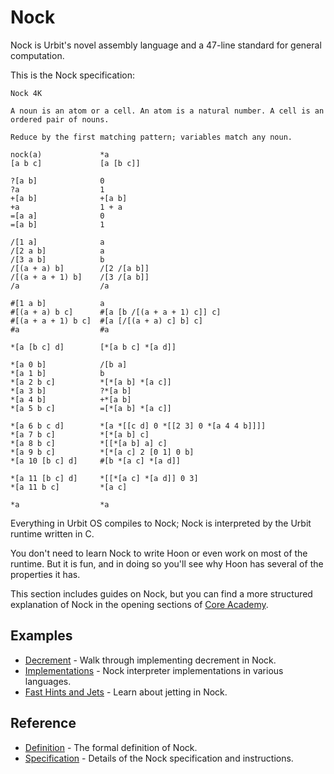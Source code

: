 # Nock

Nock is Urbit's novel assembly language and a 47-line standard for general computation.

This is the Nock specification:

```
Nock 4K

A noun is an atom or a cell. An atom is a natural number. A cell is an ordered pair of nouns.

Reduce by the first matching pattern; variables match any noun.

nock(a)             *a
[a b c]             [a [b c]]

?[a b]              0
?a                  1
+[a b]              +[a b]
+a                  1 + a
=[a a]              0
=[a b]              1

/[1 a]              a
/[2 a b]            a
/[3 a b]            b
/[(a + a) b]        /[2 /[a b]]
/[(a + a + 1) b]    /[3 /[a b]]
/a                  /a

#[1 a b]            a
#[(a + a) b c]      #[a [b /[(a + a + 1) c]] c]
#[(a + a + 1) b c]  #[a [/[(a + a) c] b] c]
#a                  #a

*[a [b c] d]        [*[a b c] *[a d]]

*[a 0 b]            /[b a]
*[a 1 b]            b
*[a 2 b c]          *[*[a b] *[a c]]
*[a 3 b]            ?*[a b]
*[a 4 b]            +*[a b]
*[a 5 b c]          =[*[a b] *[a c]]

*[a 6 b c d]        *[a *[[c d] 0 *[[2 3] 0 *[a 4 4 b]]]]
*[a 7 b c]          *[*[a b] c]
*[a 8 b c]          *[[*[a b] a] c]
*[a 9 b c]          *[*[a c] 2 [0 1] 0 b]
*[a 10 [b c] d]     #[b *[a c] *[a d]]

*[a 11 [b c] d]     *[[*[a c] *[a d]] 0 3]
*[a 11 b c]         *[a c]

*a                  *a
```

Everything in Urbit OS compiles to Nock; Nock is interpreted by the Urbit runtime written in C.

You don't need to learn Nock to write Hoon or even work on most of the runtime. But it is fun, and in doing so you'll see why Hoon has several of the properties it has.

This section includes guides on Nock, but you can find a more structured explanation of Nock in the opening sections of [Core Academy](../build-on-urbit/core-academy).

## Examples
- [Decrement](decrement.md) - Walk through implementing decrement in Nock.
- [Implementations](implementations.md) - Nock interpreter implementations in various languages.
- [Fast Hints and Jets](jetting.md) - Learn about jetting in Nock.

## Reference
- [Definition](definition.md) - The formal definition of Nock.
- [Specification](specification.md) - Details of the Nock specification and instructions.

